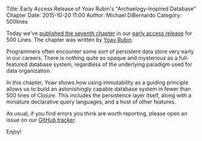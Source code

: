 Title: Early Access Release of Yoav Rubin's "Archaelogy-Inspired Database" Chapter 
Date: 2015-10-20 11:00
Author: Michael DiBernardo
Category: 500lines

Today we've [published the seventh chapter](http://aosabook.org/en/500L/an-archaeology-inspired-database.html) in our [early access
release](http://aosabook.org/blog/2015/09/500-lines-or-less-early-access-web-release/)
for 500 Lines. The chapter was written by [Yoav Rubin](https://twitter.com/yoavrubin).

Programmers often encounter some sort of persistent data store very early in
our careers. There is nothing quite as opaque and mysterious as a full-featured
database system, regardless of the underlying paradigm used for data
organization.

In this chapter, Yoav shows how using immutability as a guiding principle
allows us to build an astonishingly capable database system in fewer than 500
lines of Clojure. This includes the persistence layer itself, along with a
miniature declarative query languages, and a host of other features. 

As usual, if you find errors you think are worth reporting, please open an issue on our
[GitHub tracker](https://github.com/aosabook/500lines/issues). 

Enjoy!
